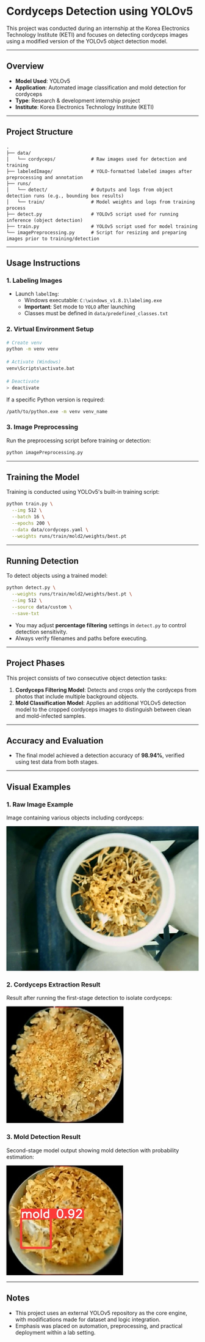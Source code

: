 # Cordyceps Detection using YOLOv5

This project was conducted during an internship at the Korea Electronics Technology Institute (KETI) and focuses on detecting cordyceps images using a modified version of the YOLOv5 object detection model.

---

## Overview

- **Model Used**: YOLOv5
- **Application**: Automated image classification and mold detection for cordyceps
- **Type**: Research & development internship project
- **Institute**: Korea Electronics Technology Institute (KETI)

---

## Project Structure

```
.
├── data/
│   └── cordyceps/             # Raw images used for detection and training
├── labeledImage/              # YOLO-formatted labeled images after preprocessing and annotation
├── runs/
│   └── detect/                # Outputs and logs from object detection runs (e.g., bounding box results)
│   └── train/                 # Model weights and logs from training process
├── detect.py                  # YOLOv5 script used for running inference (object detection)
├── train.py                   # YOLOv5 script used for model training
└── imagePreprocessing.py      # Script for resizing and preparing images prior to training/detection
```

---

## Usage Instructions

### 1. Labeling Images

- Launch `labelImg`:
  - Windows executable: `C:\windows_v1.8.1\labelimg.exe`
  - **Important**: Set mode to `YOLO` after launching
  - Classes must be defined in `data/predefined_classes.txt`

### 2. Virtual Environment Setup

```bash
# Create venv
python -m venv venv

# Activate (Windows)
venv\Scripts\activate.bat

# Deactivate
> deactivate
```

If a specific Python version is required:
```bash
/path/to/python.exe -m venv venv_name
```

### 3. Image Preprocessing

Run the preprocessing script before training or detection:
```bash
python imagePreprocessing.py
```

---

## Training the Model

Training is conducted using YOLOv5's built-in training script:
```bash
python train.py \
  --img 512 \
  --batch 16 \
  --epochs 200 \
  --data data/cordyceps.yaml \
  --weights runs/train/mold2/weights/best.pt
```

---

## Running Detection

To detect objects using a trained model:
```bash
python detect.py \
  --weights runs/train/mold2/weights/best.pt \
  --img 512 \
  --source data/custom \
  --save-txt
```

- You may adjust **percentage filtering** settings in `detect.py` to control detection sensitivity.
- Always verify filenames and paths before executing.

---

## Project Phases

This project consists of two consecutive object detection tasks:

1. **Cordyceps Filtering Model**: Detects and crops only the cordyceps from photos that include multiple background objects.
2. **Mold Classification Model**: Applies an additional YOLOv5 detection model to the cropped cordyceps images to distinguish between clean and mold-infected samples.

---

## Accuracy and Evaluation

- The final model achieved a detection accuracy of **98.94%**, verified using test data from both stages.

---

## Visual Examples

### 1. Raw Image Example
Image containing various objects including cordyceps:

![](./labeledImage/cordyceps1/i2_0_1_000904.jpg)

### 2. Cordyceps Extraction Result
Result after running the first-stage detection to isolate cordyceps:

![](./runs/detect/mold7(98.94%)/i2_0_0_000557.jpg)

### 3. Mold Detection Result
Second-stage model output showing mold detection with probability estimation:

![](./runs/detect/mold7(98.94%)/i2_21_2_183443.jpg)

---

## Notes

- This project uses an external YOLOv5 repository as the core engine, with modifications made for dataset and logic integration.
- Emphasis was placed on automation, preprocessing, and practical deployment within a lab setting.
